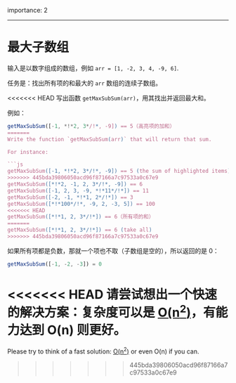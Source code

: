 importance: 2

---

# 最大子数组

输入是以数字组成的数组，例如 `arr = [1, -2, 3, 4, -9, 6]`.

任务是：找出所有项的和最大的 `arr` 数组的连续子数组。

<<<<<<< HEAD
写出函数 `getMaxSubSum(arr)`，用其找出并返回最大和。

例如：

```js
getMaxSubSum([-1, *!*2, 3*/!*, -9]) == 5（高亮项的加和）
=======
Write the function `getMaxSubSum(arr)` that will return that sum.

For instance:

```js
getMaxSubSum([-1, *!*2, 3*/!*, -9]) == 5 (the sum of highlighted items)
>>>>>>> 445bda39806050acd96f87166a7c97533a0c67e9
getMaxSubSum([*!*2, -1, 2, 3*/!*, -9]) == 6
getMaxSubSum([-1, 2, 3, -9, *!*11*/!*]) == 11
getMaxSubSum([-2, -1, *!*1, 2*/!*]) == 3
getMaxSubSum([*!*100*/!*, -9, 2, -3, 5]) == 100
<<<<<<< HEAD
getMaxSubSum([*!*1, 2, 3*/!*]) == 6（所有项的和）
=======
getMaxSubSum([*!*1, 2, 3*/!*]) == 6 (take all)
>>>>>>> 445bda39806050acd96f87166a7c97533a0c67e9
```

如果所有项都是负数，那就一个项也不取（子数组是空的），所以返回的是 0：

```js
getMaxSubSum([-1, -2, -3]) = 0
```

<<<<<<< HEAD
请尝试想出一个快速的解决方案：复杂度可以是 [O(n<sup>2</sup>)](https://en.wikipedia.org/wiki/Big_O_notation)，有能力达到 O(n) 则更好。
=======
Please try to think of a fast solution: [O(n<sup>2</sup>)](https://en.wikipedia.org/wiki/Big_O_notation) or even O(n) if you can.
>>>>>>> 445bda39806050acd96f87166a7c97533a0c67e9
